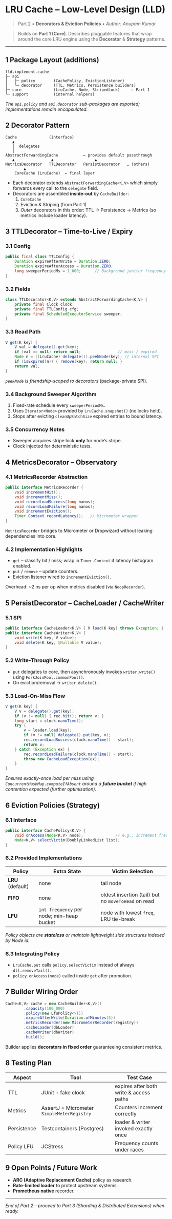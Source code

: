 # LRU Cache – Low-Level Design (LLD)  

> Part 2 • **Decorators & Eviction Policies** • _Author: Anupam Kumar_

> Builds on **Part 1 (Core)**. Describes pluggable features that wrap around the core LRU engine using the **Decorator** & **Strategy** patterns.

---

## 1 Package Layout (additions)
```
lld.implement.cache
├─ api
│   ├─ policy        (CachePolicy, EvictionListener)
│   └─ decorator     (TTL, Metrics, Persistence builders)
├─ core              (LruCache, Node, StripedLock)     ← Part 1
└─ support           (internal helpers)
```

*The `api.policy` and `api.decorator` sub-packages are exported; implementations remain encapsulated.*

## 2 Decorator Pattern
```
Cache              (interface)
   ▲
   │  delegates
   │
AbstractForwardingCache           ← provides default passthrough
   ▲                ▲                  ▲
MetricsDecorator   TTLDecorator   PersistDecorator   … (others)
        ▲
    CoreCache (LruCache)  ← final layer
```
* Each decorator extends `AbstractForwardingCache<K,V>` which simply forwards every call to the `delegate` field.
* Decorators are assembled **inside-out** by `CacheBuilder`:
  1. `CoreCache`
  2. Eviction & Striping (from Part 1)
  3. _Outer_ decorators in this order: TTL → Persistence → Metrics (so metrics include loader latency).

## 3 TTLDecorator – Time-to-Live / Expiry
### 3.1 Config
```java
public final class TTLConfig {
    Duration expireAfterWrite = Duration.ZERO;
    Duration expireAfterAccess = Duration.ZERO;
    long sweeperPeriodMs = 1_000;      // Background janitor frequency
}
```

### 3.2 Fields
```java
class TTLDecorator<K,V> extends AbstractForwardingCache<K,V> {
    private final Clock clock;
    private final TTLConfig cfg;
    private final ScheduledExecutorService sweeper;
}
```

### 3.3 Read Path
```java
V get(K key) {
    V val = delegate().get(key);
    if (val == null) return null;                // miss / expired
    Node n = ((LruCache) delegate()).peekNode(key); // internal SPI
    if (isExpired(n)) { remove(key); return null; }
    return val;
}
```
*`peekNode` is friendship-scoped to decorators* (package-private SPI).

### 3.4 Background Sweeper Algorithm
1. Fixed-rate schedule every `sweeperPeriodMs`.
2. Uses `Iterator<Node>` provided by `LruCache.snapshot()` (no locks held).
3. Stops after evicting `cleanUpBatchSize` expired entries to bound latency.

### 3.5 Concurrency Notes
* Sweeper acquires stripe lock **only** for node’s stripe.
* Clock injected for deterministic tests.

## 4 MetricsDecorator – Observatory
### 4.1 MetricsRecorder Abstraction
```java
public interface MetricsRecorder {
    void incrementHit();
    void incrementMiss();
    void recordLoadSuccess(long nanos);
    void recordLoadFailure(long nanos);
    void incrementEviction();
    Timer.Context recordLatency();   // Micrometer wrapper
}
```

`MetricsRecorder` bridges to Micrometer or Dropwizard without leaking dependencies into core.

### 4.2 Implementation Highlights
* `get` – classify hit / miss; wrap in `Timer.Context` if latency histogram enabled.
* `put` / `remove` – update counters.
* Eviction listener wired to `incrementEviction()`.

Overhead: ~2 ns per op when metrics disabled (via `NoopRecorder`).

## 5 PersistDecorator – CacheLoader / CacheWriter
### 5.1 SPI
```java
public interface CacheLoader<K,V> { V load(K key) throws Exception; }
public interface CacheWriter<K,V> {
    void write(K key, V value);
    void delete(K key, @Nullable V value);
}
```

### 5.2 Write-Through Policy
* `put` delegates to core, then asynchronously invokes `writer.write()` using `ForkJoinPool.commonPool()`.
* On eviction/removal → `writer.delete()`.

### 5.3 Load-On-Miss Flow
```java
V get(K key) {
    V v = delegate().get(key);
    if (v != null) { rec.hit(); return v; }
    long start = clock.nanoTime();
    try {
        v = loader.load(key);
        if (v != null) delegate().put(key, v);
        rec.recordLoadSuccess(clock.nanoTime() - start);
        return v;
    } catch (Exception ex) {
        rec.recordLoadFailure(clock.nanoTime() - start);
        throw new CacheLoadException(ex);
    }
}
```
*Ensures exactly-once load per miss using `ConcurrentHashMap.computeIfAbsent` around a **future bucket** if high contention expected (further optimisation).* 

## 6 Eviction Policies (Strategy)
### 6.1 Interface
```java
public interface CachePolicy<K,V> {
    void onAccess(Node<K,V> node);              // e.g., increment frequency
    Node<K,V> selectVictim(DoublyLinkedList list);
}
```

### 6.2 Provided Implementations
| Policy | Extra State | Victim Selection |
|--------|------------|------------------|
| **LRU** (default) | none | tail node |
| **FIFO** | none | oldest insertion (tail) but no `moveToHead` on read |
| **LFU** | `int frequency` per node; min-heap bucket | node with lowest `freq`, LRU tie-break |

*Policy objects are **stateless** or maintain lightweight side structures indexed by Node id.*

### 6.3 Integrating Policy
* `LruCache.put` calls `policy.selectVictim` instead of always `dll.removeTail()`.
* `policy.onAccess(node)` called inside `get` after promotion.

## 7 Builder Wiring Order
```java
Cache<K,V> cache = new CacheBuilder<K,V>()
        .capacity(100_000)
        .policy(new LfuPolicy<>())
        .expireAfterWrite(Duration.ofMinutes(5))
        .metricsRecorder(new MicrometerRecorder(registry))
        .cacheLoader(dbLoader)
        .cacheWriter(dbWriter)
        .build();
```
Builder applies **decorators in fixed order** guaranteeing consistent metrics.

## 8 Testing Plan
| Aspect | Tool | Test Case |
|--------|------|-----------|
| TTL    | JUnit + fake clock | expires after both write & access paths |
| Metrics| AssertJ + Micrometer `SimpleMeterRegistry` | Counters increment correctly |
| Persistence | Testcontainers (Postgres) | loader & writer invoked exactly once |
| Policy LFU | JCStress | Frequency counts under races |

## 9 Open Points / Future Work
* **ARC (Adaptive Replacement Cache)** policy as research.
* **Rate-limited loader** to protect upstream systems.
* **Prometheus native** recorder.

---
_End of Part 2 – proceed to Part 3 (Sharding & Distributed Extensions) when ready._
